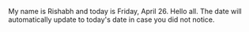 My name is Rishabh and today is Friday, April 26. Hello all. The date will automatically update to today's date in case you did not notice.
